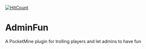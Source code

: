 [![HitCount](http://hits.dwyl.io/YTiStrafeNubzHD/AdminFun.svg)](http://hits.dwyl.io/YTiStrafeNubzHD/AdminFun)

AdminFun
========

A PocketMine plugin for trolling players and let admins to have fun
